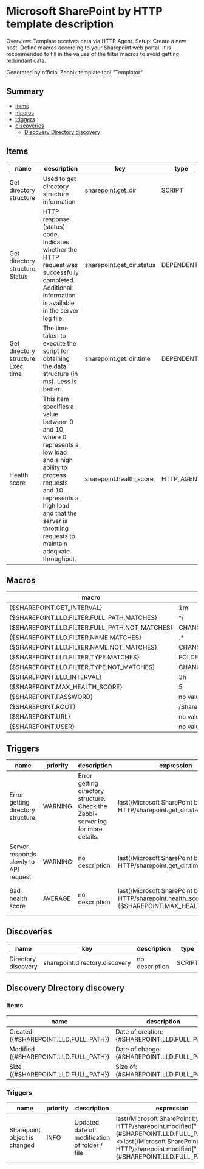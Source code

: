 # Microsoft SharePoint by HTTP template description

Overview:
Template receives data via HTTP Agent.
Setup:
Create a new host.
Define macros according to your Sharepoint web portal.
It is recommended to fill in the values of the filter macros to avoid getting redundant data.

Generated by official Zabbix template tool "Templator"

## Summary
* [items](#items)
* [macros](#macros)
* [triggers](#triggers)
* [discoveries](#discoveries)
  * [Discovery Directory discovery ](#discovery_directory_discovery)

<a name="items" />

## Items
| name | description | key | type | delay |
| ------------- |------------- |------------- |------------- |------------- |
| Get directory structure | Used to get directory structure information | sharepoint.get_dir | SCRIPT | {$SHAREPOINT.GET_INTERVAL} |
| Get directory structure: Status | HTTP response (status) code. Indicates whether the HTTP request was successfully completed. Additional information is available in the server log file. | sharepoint.get_dir.status | DEPENDENT | 0 |
| Get directory structure: Exec time | The time taken to execute the script for obtaining the data structure (in ms). Less is better. | sharepoint.get_dir.time | DEPENDENT | 0 |
| Health score | This item specifies a value between 0 and 10, where 0 represents a low load and a high ability to process requests and 10 represents a high load and that the server is throttling requests to maintain adequate throughput. | sharepoint.health_score | HTTP_AGENT | no delay |


<a name="macros" />

## Macros
| macro | value |
| ------------- |------------- |
| {$SHAREPOINT.GET_INTERVAL} | 1m |
| {$SHAREPOINT.LLD.FILTER.FULL_PATH.MATCHES} | ^/ |
| {$SHAREPOINT.LLD.FILTER.FULL_PATH.NOT_MATCHES} | CHANGE_IF_NEEDED |
| {$SHAREPOINT.LLD.FILTER.NAME.MATCHES} | .* |
| {$SHAREPOINT.LLD.FILTER.NAME.NOT_MATCHES} | CHANGE_IF_NEEDED |
| {$SHAREPOINT.LLD.FILTER.TYPE.MATCHES} | FOLDER |
| {$SHAREPOINT.LLD.FILTER.TYPE.NOT_MATCHES} | CHANGE_IF_NEEDED |
| {$SHAREPOINT.LLD_INTERVAL} | 3h |
| {$SHAREPOINT.MAX_HEALTH_SCORE} | 5 |
| {$SHAREPOINT.PASSWORD} | no value |
| {$SHAREPOINT.ROOT} | /Shared Documents |
| {$SHAREPOINT.URL} | no value |
| {$SHAREPOINT.USER} | no value |


<a name="triggers" />

## Triggers
| name | priority | description | expression | tags | url |
| ------------- |------------- |------------- |------------- |------------- |------------- |
| Error getting directory structure. | WARNING | Error getting directory structure. Check the Zabbix server log for more details. | last(/Microsoft SharePoint by HTTP/sharepoint.get_dir.status)<>200 | [{"tag": "scope", "value": "availability"}] | no url |
| Server responds slowly to API request | WARNING | no description | last(/Microsoft SharePoint by HTTP/sharepoint.get_dir.time)>2000 | [{"tag": "scope", "value": "performance"}] | no url |
| Bad health score | AVERAGE | no description | last(/Microsoft SharePoint by HTTP/sharepoint.health_score)>"{$SHAREPOINT.MAX_HEALTH_SCORE}" | [{"tag": "scope", "value": "performance"}] | no url |


<a name="discoveries" />

## Discoveries
| name | key | description | type | lifetime | delay |
| ------------- |------------- |------------- |------------- |------------- |------------- |
| Directory discovery | sharepoint.directory.discovery | no description | SCRIPT | no lifetime | {$SHAREPOINT.LLD_INTERVAL} |


<a name="discovery_directory_discovery" />

## Discovery Directory discovery

### Items

| name | description | key | type |
| ------------- |------------- |------------- |------------- |
| Created ({#SHAREPOINT.LLD.FULL_PATH}) | Date of creation:<br>{#SHAREPOINT.LLD.FULL_PATH} | sharepoint.created["{#SHAREPOINT.LLD.FULL_PATH}"] | DEPENDENT |
| Modified ({#SHAREPOINT.LLD.FULL_PATH}) | Date of change:<br>{#SHAREPOINT.LLD.FULL_PATH} | sharepoint.modified["{#SHAREPOINT.LLD.FULL_PATH}"] | DEPENDENT |
| Size ({#SHAREPOINT.LLD.FULL_PATH}) | Size of:<br>{#SHAREPOINT.LLD.FULL_PATH} | sharepoint.size["{#SHAREPOINT.LLD.FULL_PATH}"] | DEPENDENT |


### Triggers

| name | priority | description | expression | tags | url |
| ------------- |------------- |------------- |------------- |------------- |------------- |
| Sharepoint object is changed | INFO | Updated date of modification of folder / file | last(/Microsoft SharePoint by HTTP/sharepoint.modified["{#SHAREPOINT.LLD.FULL_PATH}"],#1)<>last(/Microsoft SharePoint by HTTP/sharepoint.modified["{#SHAREPOINT.LLD.FULL_PATH}"],#2) | [{"tag": "scope", "value": "notice"}] | no url |

